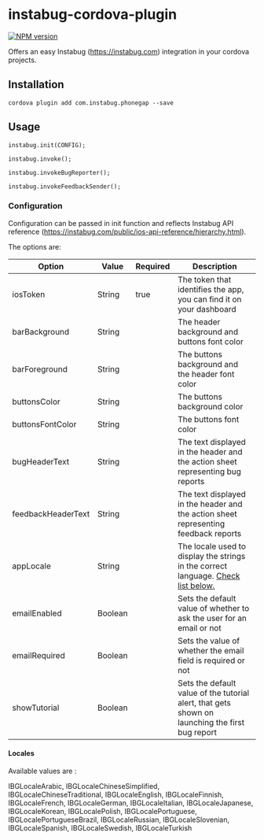 # instabug-cordova-plugin
[![NPM version][npm-image]][npm-url]

[npm-url]: https://badge.fury.io/js/com.instabug.phonegap.svg
[npm-image]: https://badge.fury.io/js/com.instabug.phonegap.svg

Offers an easy Instabug (https://instabug.com) integration in your cordova projects.

## Installation

```
cordova plugin add com.instabug.phonegap --save
```

## Usage

```
instabug.init(CONFIG);

instabug.invoke();

instabug.invokeBugReporter();

instabug.invokeFeedbackSender();
```

### Configuration

Configuration can be passed in init function and reflects Instabug API reference (https://instabug.com/public/ios-api-reference/hierarchy.html).

The options are:

|      Option       |    Value   |   Required   |     Description   |
|-------------------|------------|--------------|-------------------|
| iosToken | String |  true  | The token that identifies the app, you can find it on your dashboard |
| barBackground | String |       | The header background and buttons font color |
| barForeground | String |       | The buttons background and the header font color |
| buttonsColor | String |       | The buttons background color |
| buttonsFontColor | String |       | The buttons font color |
| bugHeaderText | String |       | The text displayed in the header and the action sheet representing bug reports |
| feedbackHeaderText | String |       | The text displayed in the header and the action sheet representing feedback reports |
| appLocale | String |       | The locale used to display the strings in the correct language. [Check list below.](#Locales) |
| emailEnabled | Boolean |       | Sets the default value of whether to ask the user for an email or not |
| emailRequired | Boolean |       | Sets the value of whether the email field is required or not |
| showTutorial | Boolean |       | Sets the default value of the tutorial alert, that gets shown on launching the first bug report |

#### <a id="Locales"></a>Locales

Available values are :

IBGLocaleArabic,
IBGLocaleChineseSimplified,
IBGLocaleChineseTraditional,
IBGLocaleEnglish,
IBGLocaleFinnish,
IBGLocaleFrench,
IBGLocaleGerman,
IBGLocaleItalian,
IBGLocaleJapanese,
IBGLocaleKorean,
IBGLocalePolish,
IBGLocalePortuguese,
IBGLocalePortugueseBrazil,
IBGLocaleRussian,
IBGLocaleSlovenian,
IBGLocaleSpanish,
IBGLocaleSwedish,
IBGLocaleTurkish